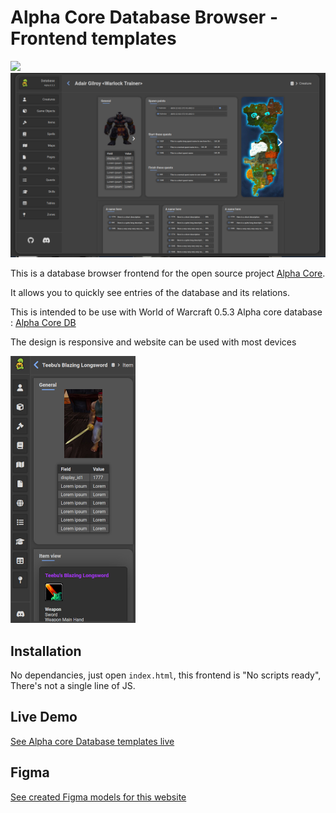 # Alpha Core Database Browser - Frontend templates

![](/assets/img/presentation.png)
![](/assets/img/presentation2.png)

This is a database browser frontend for the open source project [Alpha Core](https://github.com/The-Alpha-Project).

It allows you to quickly see entries of the database and
its relations.

This is intended to be use with World of Warcraft 0.5.3 Alpha core database : [Alpha Core DB](https://github.com/The-Alpha-Project/alpha-core/tree/master/etc/databases)

The design is responsive and website can be used with most devices

![](/assets/img/presentation3.png)

## Installation

No dependancies, just open `index.html`, this frontend is "No scripts ready", There's not a single line of JS.

## Live Demo

[See Alpha core Database templates live](https://geo-tp.github.io/053-Database-Frontend/)

## Figma

[See created Figma models for this website](https://www.figma.com/file/EEETe5THEjgJBaXRNnUwWM/WoW-Database?node-id=0%3A1)
